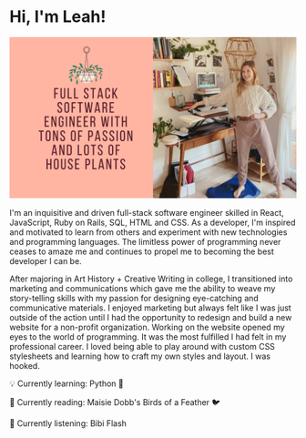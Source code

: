 # Hi, I'm Leah! 

![Profile Img](/profile.png)

I'm an inquisitive and driven full-stack software engineer skilled in React, JavaScript, Ruby on Rails, SQL, HTML and CSS. As a developer, I'm inspired and motivated to learn from others and experiment with new technologies and programming languages. The limitless power of programming never ceases to amaze me and continues to propel me to becoming the best developer I can be. 

After majoring in Art History + Creative Writing in college, I transitioned into marketing and communications which gave me the ability to weave my story-telling skills with my passion for designing eye-catching and communicative materials. I enjoyed marketing but always felt like I was just outside of the action until I had the opportunity to redesign and build a new website for a non-profit organization. Working on the website opened my eyes to the world of programming. It was the most fulfilled I had felt in my professional career. I loved being able to play around with custom CSS stylesheets and learning how to craft my own styles and layout. I was hooked.



:bulb: Currently learning: Python :snake: 

:blue_book: Currently reading: Maisie Dobb's Birds of a Feather :bird:

:musical_score: Currently listening: Bibi Flash 